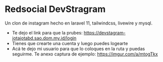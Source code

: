 
# Redsocial DevStragram 

Un clon de instagram hecho en laravel 11, tailwindcss, livewire y mysql. 
- Te dejo el link para que la prubes: https://devstagram-jotajotabd.sao.dom.my.id/login
- Tienes que crearte una cuenta y luego puedes logearte
- Acá te dejo mi usuario para que lo coloques en la ruta y puedas seguirme. Te anexo captura de ejemplo: https://imgur.com/a/mtogTkx
